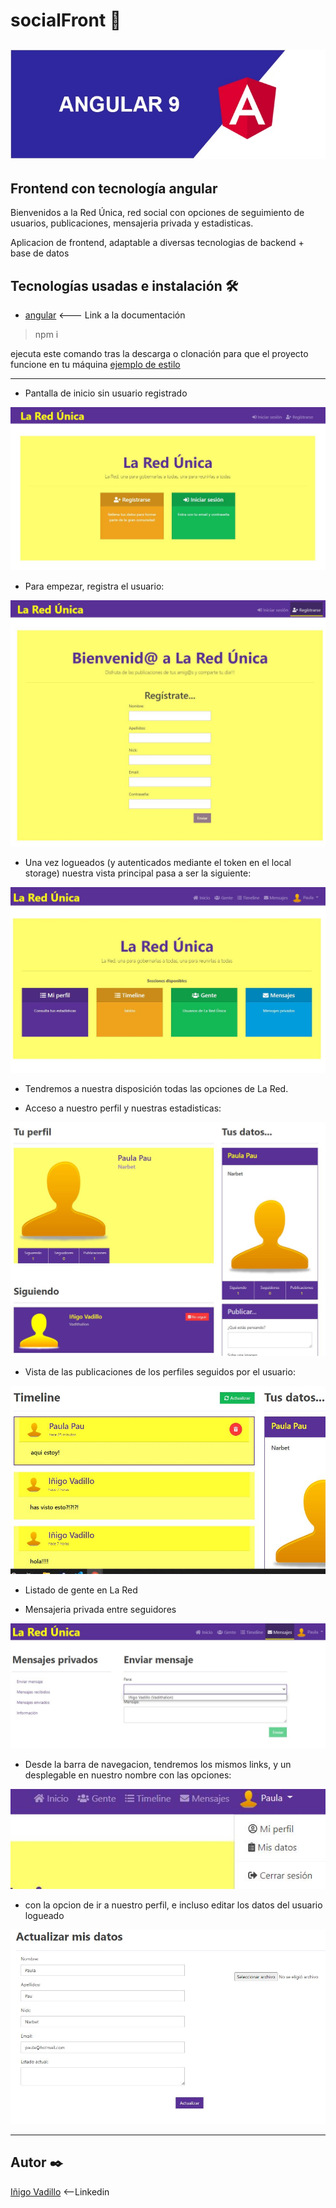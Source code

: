 # socialFront 🚀

![image](./assets/angular-9.JPG)
---
## Frontend con tecnología angular

Bienvenidos a la Red Única, red social con opciones de seguimiento de usuarios, publicaciones, mensajeria privada y estadisticas.

Aplicacion de frontend, adaptable a diversas tecnologias de backend + base de datos

## Tecnologías usadas e instalación 🛠️

* [angular](https://angular.io/docs) <--- Link a la documentación

> npm i

ejecuta este comando tras la descarga o clonación para que el proyecto funcione en tu máquina
[ejemplo de estilo](https://github.com/javimontoto/MiREDE)


---
* Pantalla de inicio sin usuario registrado

![image](./assets/home.JPG)

* Para empezar, registra el usuario:

![image](./assets/register.JPG)


* Una vez logueados (y autenticados mediante el token en el local storage) nuestra vista principal pasa a ser la siguiente:

![image](./assets/logued.JPG)

* Tendremos a nuestra disposición todas las opciones de La Red.

* Acceso a nuestro perfil y nuestras estadisticas:

![image](./assets/perfil.JPG)

* Vista de las publicaciones de los perfiles seguidos por el usuario:

![image](./assets/timeline.JPG)

* Listado de gente en La Red

* Mensajeria privada entre seguidores

![image](./assets/mensajeria.jpg)




* Desde la barra de navegacion, tendremos los mismos links, y un desplegable en nuestro nombre con las opciones:

![image](./assets/desplegable.JPG)

* con la opcion de ir a nuestro perfil, e incluso editar los datos del usuario logueado

![image](./assets/edit.JPG)




---
## **Autor** ✒️

[Iñigo Vadillo](https://www.linkedin.com/in/i%C3%B1igovadilloruiz/) <--Linkedin